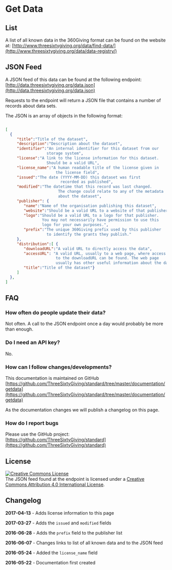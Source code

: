 # Get Data

## List

A list of all known data in the 360Giving format can be found on the website at: [http://www.threesixtygiving.org/data/find-data/](http://www.threesixtygiving.org/data/data-registry/)

## JSON Feed

A JSON feed of this data can be found at the following endpoint: 
[http://data.threesixtygiving.org/data.json](http://data.threesixtygiving.org/data.json)

Requests to the endpoint will return a JSON file that contains a number of records about data sets.

The JSON is an array of objects in the following format:

~~~json

[
  {
     "title":"Title of the dataset",
     "description":"Description about the dataset",
     "identifier":"An internal identifier for this dataset from our 
                  storage system",
     "license":"A link to the license information for this dataset. 
                  Should be a valid URL",
     "license_name":"A human readable title of the license given in 
                      the license field",
     "issued":"The date (YYYY-MM-DD) this dataset was first 
                        recorded as published",
     "modified":"The datetime that this record was last changed.
                       The change could relate to any of the metadata 
                       about the dataset", 
     "publisher": {
        "name":"Name of the organisation publishing this dataset",
        "website":"Should be a valid URL to a website of that publisher",
        "logo":"Should be a valid URL to a logo for that publisher. 
                You may not necessarily have permission to use this 
                logo for your own purposes.",
        "prefix":"The unique 360Giving prefix used by this publisher
                  to identify the grants they publish."
     },
     "distribution":[ {
        "downloadURL":"A valid URL to directly access the data",
        "accessURL": "A valid URL, usually to a web page, where access 
                      to the downloadURL can be found. The web page 
                      usually has other useful information about the data",
        "title":"Title of the dataset"}
     ]
  },
]

~~~

## FAQ

### How often do people update their data?

Not often. A call to the JSON endpoint once a day would probably be more than enough.

### Do I need an API key?

No.

### How can I follow changes/developments?

This documentation is maintained on GitHub
[https://github.com/ThreeSixtyGiving/standard/tree/master/documentation/getdata](https://github.com/ThreeSixtyGiving/standard/tree/master/documentation/getdata)

As the documentation changes we will publish a changelog on this page.

### How do I report bugs

Please use the GitHub project: [https://github.com/ThreeSixtyGiving/standard](https://github.com/ThreeSixtyGiving/standard)

## License

<a rel="license" href="http://creativecommons.org/licenses/by/4.0/"><img alt="Creative Commons License" style="border-width:0" src="https://i.creativecommons.org/l/by/4.0/88x31.png" /></a><br />The JSON feed found at the endpoint is licensed under a <a rel="license" href="http://creativecommons.org/licenses/by/4.0/">Creative Commons Attribution 4.0 International License</a>.
## Changelog

**2017-04-13** - Adds license information to this page

**2017-03-27** - Adds the `issued` and `modified` fields

**2016-06-28** - Adds the `prefix` field to the publisher list

**2016-06-07** - Changes links to list of all known data and to the JSON feed

**2016-05-24** - Added the `license_name` field

**2016-05-22** - Documentation first created

